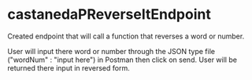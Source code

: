 # castanedaPReverseItEndpoint

Created endpoint that will call a function that reverses a word or number.

User will input there word or number through the JSON type file ("wordNum" : "input here") in Postman then click on send. User will be returned there input in reversed form.
